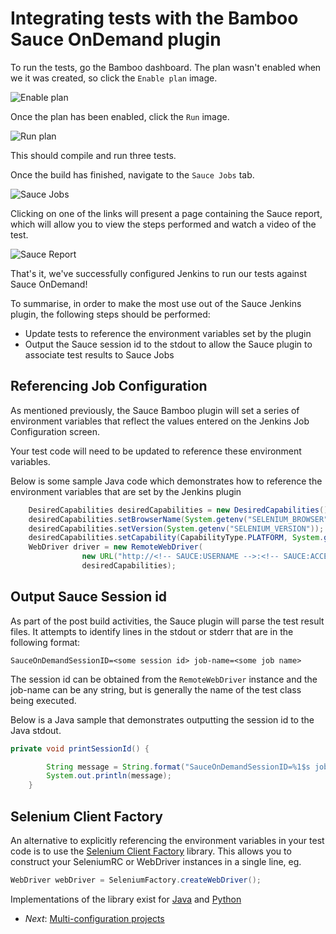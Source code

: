 Integrating tests with the Bamboo Sauce OnDemand plugin
=============

To run the tests, go the Bamboo dashboard. The plan wasn't enabled when we it was created, so click the `Enable plan` image.

![Enable plan](##enable-plan.png##)

Once the plan has been enabled, click the `Run` image.

![Run plan](##run-plan.png##)

This should compile and run three tests.

Once the build has finished, navigate to the `Sauce Jobs` tab.

![Sauce Jobs](##sauce-jobs-tab.png##)

Clicking on one of the links will present a page containing the Sauce report, which will allow you to view the steps performed and watch a video of the test.

![Sauce Report](##sauce-report.png##)

That's it, we've successfully configured Jenkins to run our tests against Sauce OnDemand!

To summarise, in order to make the most use out of the Sauce Jenkins plugin, the following steps should be performed:

* Update tests to reference the environment variables set by the plugin
* Output the Sauce session id to the stdout to allow the Sauce plugin to associate test results to Sauce Jobs

Referencing Job Configuration
---

As mentioned previously, the Sauce Bamboo plugin will set a series of environment variables that reflect the values entered on the Jenkins Job Configuration screen.

Your test code will need to be updated to reference these environment variables.

Below is some sample Java code which demonstrates how to reference the environment variables that are set by the Jenkins plugin

<!-- SAUCE:LOGIN -->
```java
	DesiredCapabilities desiredCapabilities = new DesiredCapabilities();
	desiredCapabilities.setBrowserName(System.getenv("SELENIUM_BROWSER"));
	desiredCapabilities.setVersion(System.getenv("SELENIUM_VERSION"));
	desiredCapabilities.setCapability(CapabilityType.PLATFORM, System.getenv("SELENIUM_PLATFORM"));
	WebDriver driver = new RemoteWebDriver(
				new URL("http://<!-- SAUCE:USERNAME -->:<!-- SAUCE:ACCESS_KEY -->@ondemand.saucelabs.com:80/wd/hub"),
                desiredCapabilities);

```

Output Sauce Session id
---

As part of the post build activities, the Sauce plugin will parse the test result files. It attempts to identify lines in the stdout or stderr that are in the following format:

	SauceOnDemandSessionID=<some session id> job-name=<some job name>

The session id can be obtained from the `RemoteWebDriver` instance and the job-name can be any string, but is generally the name of the test class being executed.

Below is a Java sample that demonstrates outputting the session id to the Java stdout.

```java
private void printSessionId() {

        String message = String.format("SauceOnDemandSessionID=%1$s job-name=%2$s", (((RemoveWebDriver) driver).getSessionId()).toString(), "some job name");
        System.out.println(message);
    }
```

Selenium Client Factory
---
An alternative to explicitly referencing the environment variables in your test code is to use the [Selenium Client Factory]() library.  This allows you to construct your SeleniumRC or WebDriver instances in a single line, eg.

```java
WebDriver webDriver = SeleniumFactory.createWebDriver();
```

Implementations of the library exist for [Java](https://github.com/infradna/selenium-client-factory) and [Python](http://sauceio.com/index.php/2012/01/selenium-client-factory-for-python/)

* _Next_: [Multi-configuration projects](##05-Multi-configuration.md##)
